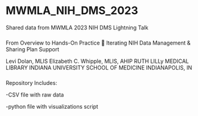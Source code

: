 # MWMLA_NIH_DMS_2023
Shared data from MWMLA 2023 NIH DMS Lightning Talk
###
From Overview to Hands-On Practice 
Iterating NIH Data Management & Sharing Plan Support 

Levi Dolan, MLIS 
Elizabeth C. Whipple, MLIS, AHIP
RUTH LILLy MEDICAL LIBRARY
INDIANA UNIVERSITY SCHOOL OF MEDICINE
INDIANAPOLIS, IN
###

Repository Includes:

-CSV file with raw data

-python file with visualizations script
